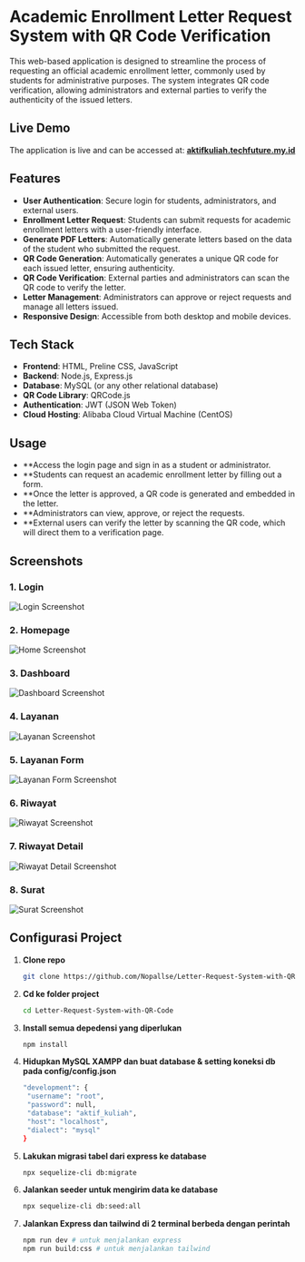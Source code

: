 # Academic Enrollment Letter Request System with QR Code Verification

This web-based application is designed to streamline the process of requesting an official academic enrollment letter, commonly used by students for administrative purposes. The system integrates QR code verification, allowing administrators and external parties to verify the authenticity of the issued letters.

## Live Demo

The application is live and can be accessed at:
**[aktifkuliah.techfuture.my.id](https://aktifkuliah.techfuture.my.id/)**

## Features

- **User Authentication**: Secure login for students, administrators, and external users.
- **Enrollment Letter Request**: Students can submit requests for academic enrollment letters with a user-friendly interface.
- **Generate PDF Letters**: Automatically generate letters based on the data of the student who submitted the request.
- **QR Code Generation**: Automatically generates a unique QR code for each issued letter, ensuring authenticity.
- **QR Code Verification**: External parties and administrators can scan the QR code to verify the letter.
- **Letter Management**: Administrators can approve or reject requests and manage all letters issued.
- **Responsive Design**: Accessible from both desktop and mobile devices.

## Tech Stack

- **Frontend**: HTML, Preline CSS, JavaScript
- **Backend**: Node.js, Express.js
- **Database**: MySQL (or any other relational database)
- **QR Code Library**: QRCode.js
- **Authentication**: JWT (JSON Web Token)
- **Cloud Hosting**: Alibaba Cloud Virtual Machine (CentOS)


## Usage

- **Access the login page and sign in as a student or administrator.
- **Students can request an academic enrollment letter by filling out a form.
- **Once the letter is approved, a QR code is generated and embedded in the letter.
- **Administrators can view, approve, or reject the requests.
- **External users can verify the letter by scanning the QR code, which will direct them to a verification page.

## Screenshots

### 1. **Login**
![Login Screenshot](screenshots/login.jpg)

### 2. **Homepage**
![Home Screenshot](screenshots/home.jpg)

### 3. **Dashboard**
![Dashboard Screenshot](screenshots/dashboard.jpg)

### 4. **Layanan**
![Layanan Screenshot](screenshots/layanan.jpg)

### 5. **Layanan Form**
![Layanan Form Screenshot](screenshots/layanan_form.jpg)

### 6. **Riwayat**
![Riwayat Screenshot](screenshots/riwayat.jpg)

### 7. **Riwayat Detail**
![Riwayat Detail Screenshot](screenshots/riwayat_detail.jpg)

### 8. **Surat**
![Surat Screenshot](screenshots/surat.jpg)



## Configurasi Project

1. **Clone repo**

   ```bash
   git clone https://github.com/Nopallse/Letter-Request-System-with-QR-Code
   ```

2. **Cd ke folder project**

   ```bash
   cd Letter-Request-System-with-QR-Code
   ```

3. **Install semua depedensi yang diperlukan**

   ```bash
   npm install
   ```

4. **Hidupkan MySQL XAMPP dan buat database & setting koneksi db pada config/config.json**

   ```bash
   "development": {
    "username": "root",
    "password": null,
    "database": "aktif_kuliah",
    "host": "localhost",
    "dialect": "mysql"
   }
   ```

5. **Lakukan migrasi tabel dari express ke database**

   ```bash
   npx sequelize-cli db:migrate
   ```

6. **Jalankan seeder untuk mengirim data ke database**

   ```bash
   npx sequelize-cli db:seed:all
   ```

7. **Jalankan Express dan tailwind di 2 terminal berbeda dengan perintah**

   ```bash
   npm run dev # untuk menjalankan express
   npm run build:css # untuk menjalankan tailwind
   ```

